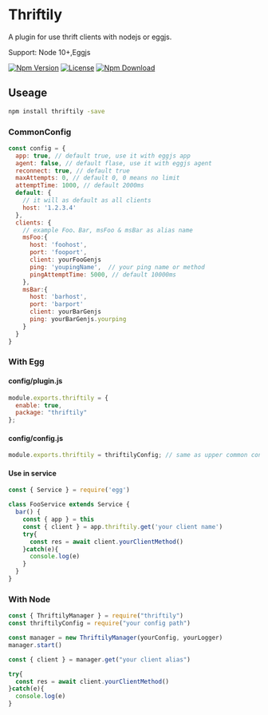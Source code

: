 # Thriftily

A plugin for use thrift clients with nodejs or eggjs.

Support: Node 10+,Eggjs

[![Npm Version](https://img.shields.io/npm/v/thriftily.svg?style=flat-square)](https://www.npmjs.com/package/thriftily)
[![License](https://img.shields.io/github/license/loveonelong/thriftily.svg?style=flat-square)](https://img.shields.io/github/license/loveonelong/thriftily.svg)
[![Npm Download](https://img.shields.io/npm/dm/thriftily.svg?style=flat-square)](https://www.npmjs.com/package/thriftily)

## Useage

```bash
npm install thriftily -save
```

### CommonConfig

```javascript
const config = {
  app: true, // default true, use it with eggjs app
  agent: false, // default flase, use it with eggjs agent
  reconnect: true, // default true
  maxAttempts: 0, // default 0, 0 means no limit
  attemptTime: 1000, // default 2000ms
  default: {
    // it will as default as all clients
    host: '1.2.3.4'
  },
  clients: {
    // example Foo、Bar, msFoo & msBar as alias name
    msFoo:{
      host: 'foohost',
      port: 'fooport',
      client: yourFooGenjs
      ping: 'youpingName',  // your ping name or method
      pingAttemptTime: 5000, // default 10000ms
    },
    msBar:{
      host: 'barhost',
      port: 'barport'
      client: yourBarGenjs
      ping: yourBarGenjs.yourping
    }
  }
}
```

### With Egg

#### config/plugin.js

```javascript
module.exports.thriftily = {
  enable: true,
  package: "thriftily"
};
```

#### config/config.js

```javascript
module.exports.thriftily = thriftilyConfig; // same as upper common config
```

#### Use in service

```javascript
const { Service } = require('egg')

class FooService extends Service {
  bar() {
    const { app } = this
    const { client } = app.thriftily.get('your client name')
    try{
      const res = await client.yourClientMethod()
    }catch(e){
      console.log(e)
    }
  }
}
```

### With Node

```javascript
const { ThriftilyManager } = require("thriftily")
const thriftilyConfig = require("your config path")

const manager = new ThriftilyManager(yourConfig, yourLogger)
manager.start()

const { client } = manager.get("your client alias")

try{
  const res = await client.yourClientMethod()
}catch(e){
  console.log(e)
}
```
